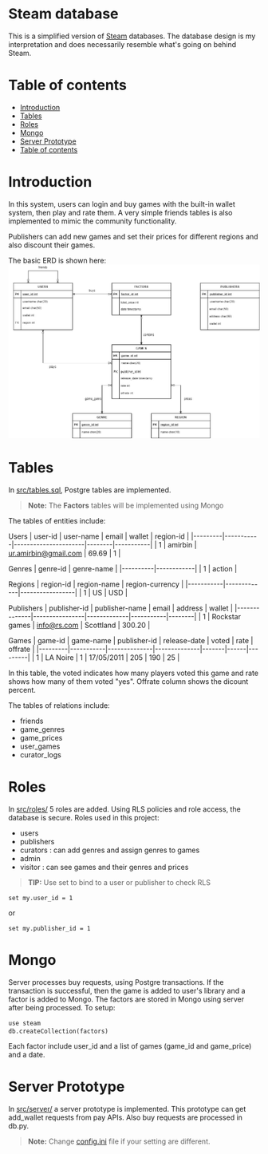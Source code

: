 Steam database
=========
This is a simplified version of [Steam](https://store.steampowered.com/) databases. The database design is my interpretation and does necessarily resemble what's going on behind Steam.

Table of contents
=================

<!--ts-->
   * [Introduction](#introduction)
   * [Tables](#tables)
   * [Roles](#roles)
   * [Mongo](#mongo)
   * [Server Prototype](#server-prototype)
   * [Table of contents](#table-of-contents)
<!--te-->

Introduction
=====
In this system, users can login and buy games with the built-in wallet system, then play and rate them.
A very simple friends tables is also implemented to mimic the community functionality.

Publishers can add new games and set their prices for different regions and also discount their games.

The basic ERD is shown here:
![](erd.jpg)

Tables
=====
In [src/tables.sql](https://github.com/URAmiRBin/steamdb/blob/main/src/tables.sql), Postgre tables are implemented.

> **Note:** The **Factors** tables will be implemented using Mongo

The tables of entities include:

Users
| user-id | user-name | email                | wallet | region-id |
|---------|-----------|----------------------|--------|-----------|
| 1       | amirbin   | ur.amirbin@gmail.com | 69.69  | 1         |

Genres
| genre-id | genre-name |
|----------|------------|
| 1        | action     |

Regions
| region-id | region-name | region-currency |
|-----------|-------------|-----------------|
| 1         | US          | USD             |

Publishers
| publisher-id | publisher-name | email       | address   | wallet |
|--------------|----------------|-------------|-----------|--------|
| 1            | Rockstar games | info@rs.com | Scottland | 300.20 |

Games
| game-id | game-name | publisher-id | release-date | voted | rate | offrate |
|---------|-----------|--------------|--------------|-------|------|---------|
| 1       | LA Noire  | 1            | 17/05/2011   | 205   | 190  | 25      |

In this table, the voted indicates how many players voted this game and rate shows how many of them voted "yes".
Offrate column shows the dicount percent.

 
The tables of relations include:
  - friends
  - game_genres
  - game_prices
  - user_games
  - curator_logs
  

Roles
=====
In [src/roles/](https://github.com/URAmiRBin/steamdb/tree/main/src/roles) 5 roles are added.
Using RLS policies and role access, the database is secure.
Roles used in this project:

  - users
  - publishers
  - curators : can add genres and assign genres to games
  - admin
  - visitor : can see games and their genres and prices
  
> **TIP:** Use set to bind to a user or publisher to check RLS

```
set my.user_id = 1
```

or


```
set my.publisher_id = 1
```

Mongo
=====
Server processes buy requests, using Postgre transactions. If the transaction is successful, then the game is added to user's library and a factor is added to Mongo.
The factors are stored in Mongo using server after being processed.
To setup:
```
use steam
db.createCollection(factors)
```

Each factor include user_id and a list of games (game_id and game_price) and a date.

Server Prototype
=====
In [src/server/](https://github.com/URAmiRBin/steamdb/tree/main/src/server) a server prototype is implemented. This prototype can get add_wallet requests from pay APIs.
Also buy requests are processed in db.py.

> **Note:** Change [config.ini](https://github.com/URAmiRBin/steamdb/blob/main/src/server/config.ini) file if your setting are different.






